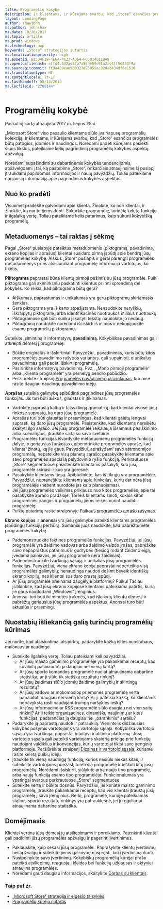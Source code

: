 ```yaml
---
title: Programėlių kokybė
description: Ir klientams, ir kūrėjams svarbu, kad „Store“ esančios programėlės būtų patogios, įdomios ir naudingos. Norėdami padėti kūrėjams pasiekti šiuos tikslus, pateikiame kelių pagrindinių programėlių kokybės aspektų apžvalgą.
layout: LandingPage
author: shawjohn
ms.author: johnshaw
ms.date: 10/26/2017
ms.topic: article
ms.prod: windows
ms.technology: uwp
keywords: „Store“ strategijos sutartis
ms.localizationpriority: high
ms.assetid: B15D4F19-4E6A-4C27-AD64-F03014D11BA9
ms.openlocfilehash: effd4b342ae27a7a57ee59e91a2ad4ff5d333f9a
ms.sourcegitcommit: ff9a469eae5b0327d25859ac02dad434df6e1510
ms.translationtype: HT
ms.contentlocale: lt-LT
ms.lasthandoff: 08/14/2018
ms.locfileid: "2780144"
---
```

# <a name="app-quality"></a>Programėlių kokybė

Paskutinį kartą atnaujinta 2017 m. liepos 25 d.

„Microsoft Store“ viso pasaulio klientams siūlo įvairiapusę programėlių kolekciją. Ir klientams, ir kūrėjams svarbu, kad „Store“ esančios programėlės būtų patogios, įdomios ir naudingos. Norėdami padėti kūrėjams pasiekti šiuos tikslus, pateikiame kelių pagrindinių programėlių kokybės aspektų apžvalgą.

Norėdami supažindinti su dabartinėmis kokybės tendencijomis, atsižvelgdami į tai, ką pastebime „Store“, retkarčiais atnaujinsime šį puslapį įtraukdami papildomos informacijos ir naujų pavyzdžių. Toliau pateikiame naujausią informaciją apie pagrindinius kokybės aspektus.


## <a name="where-to-start"></a>Nuo ko pradėti

Visuomet pradėkite galvodami apie klientą. Žinokite, ko nori klientai, ir žinokite, ką norite jiems duoti. Sukurkite programėlę, turinčią keletą funkcijų ir ilgalaikę vertę. Toliau pateikiame kelis patarimus, kaip sukurti kokybišką programėlę.


## <a name="metadata-is-key"></a>Metaduomenys – tai raktas į sėkmę

Pagal „Store“ puslapyje pateiktus metaduomenis (piktogramą, pavadinimą, ekrano kopijas ir aprašus) klientai susidaro pirmą įspūdį apie bendrą jūsų programėlės kokybę. Aiškus „Store“ puslapis ir gerai parengti programėlės metaduomenys prieš atsisiunčiant programėlę informuoja vartotojus, ko tikėtis.

**Piktograma** paprastai būna klientų pirmoji pažintis su jūsų programėle. Puiki piktograma gali akimirksniu paskatinti klientus priimti sprendimą dėl kokybės. Ko reikia, kad piktograma būtų gera?

- Aiškumas, paprastumas ir unikalumas yra gerų piktogramų skiriamasis ženklas.
- Gera piktograma yra iš karto atpažįstama. Nenaudokite neryškių, iškraipytų piktogramų arba identifikacinės nuotraukos stiliaus nuotraukų.
- Piktogramose gali būti sunku įskaityti tekstą: naudokite jo nedaug.
- Piktogramą naudokite norėdami išsiskirti iš minios ir nekopijuokite esamų programėlių piktogramų.

Suteikite įsimintiną ir informatyvų **pavadinimą**. Kokybiškas pavadinimas gali atkreipti dėmesį į programėlę.

- Būkite originalūs ir išskirtiniai. Pavyzdžiui, pavadinimas, kuris būtų kitos programėlės pavadinimo rašybos variantas, gali supainioti, o unikalus pavadinimas gali padėti išskirti programėlę.
- Pasirinkite informatyvų pavadinimą. Pvz., „Mano pirmoji programėlė“ arba „Kliento programėlė“ yra pernelyg bendro pobūdžio.
- Peržiūrėkite straipsnį [Programėlės pavadinimo pasirinkimas](https://docs.microsoft.com/windows/uwp/publish/create-your-app-by-reserving-a-name#choosing-your-apps-name), kuriame rasite daugiau naudingų pavadinimo idėjų.

**Aprašas** suteikia galimybę apibūdinti pagrindines jūsų programėlės funkcijas. Jis turi būti aiškus, glaustas ir įtikinamas.

- Vartokite paprastą kalbą ir taisyklingą gramatiką, kad klientai visose jūsų rinkose suprastų, ką daro jūsų programėlė.
- Aprašas turi būti glaustas ir prasmingas, kad klientai galėtų lengvai suprasti, ką daro jūsų programėlė. Pasistenkite, kad klientams nereikėtų skaityti ilgo sąrašo. Jei jūsų programėlė reikalauja išsamaus paaiškinimo arba scenarijaus, įtraukite saitą su savo svetaine.
- Programėlės funkcijas išvardykite metaduomenų programėlės funkcijų dalyje, o geriausias funkcijas apibendrinkite programėlės apraše, kad klientai žinotų, ką jie gaus. Pavyzdžiui, aprašydami savo astronomijos programėlę, nepateikite visų planetų sąrašo: pasakykite klientams apie savo programėlės specialią palydovinio ryšio funkciją. Perkrautuose „Store“ segmentuose pasistenkite klientams pasakyti, kuo jūsų programėlė skiriasi ir kuo yra geresnė.
- Pasakykite klientams tiesą. Apibūdinkite, kas iš tikrųjų yra programėlėje. Pavyzdžiui, nepraneškite klientams apie funkcijas, kurių dar nėra jūsų programėlėje (nebent nurodote jas kaip planuojamas).
- Jei jūsų programėlės veikimas priklauso nuo kitos programėlės, apie tai pasakykite aprašo pradžioje. Tai leis klientams žinoti, kokios kitos programinės įrangos ir programėlių jiems reikės norint naudoti programėlę.
- Puikių patarimų rasite straipsnyje [Puikaus programėlės aprašo rašymas](https://docs.microsoft.com/windows/uwp/publish/write-a-great-app-description).

**Ekrano kopijos** ir **anonsai** yra jūsų galimybė pateikti klientams programėlės įspūdingų funkcijų peržiūrą. Sumaniai juos naudokite, kad pabrėžtumėte programėlės kokybę.

- Pademonstruokite faktines programėlės funkcijas. Pavyzdžiui, jei jūsų programėlė yra žaidimo vadovas arba žaidimo vaizdo įrašas, pabrėžkite savo nepaprastus patarimus ir gudrybes (tiesiog rodant žaidimo eigą, įvedama painiavos, jei jūsų programėlė nėra žaidimas).
- Pademonstruokite tvarkingą sąsają ir unikalias jūsų programėlės funkcijas. Pavyzdžiui, viena ekrano kopija paprastai neperteikia visų programėlės galimybių; nenaudinga naudoti dešimt beveik identiškų ekrano kopijų, nes klientai susidaro prastą įspūdį.
- Ar jūsų programėlė prieinama daugelyje platformų? Puiku! Tačiau įsitikinkite, kad jūsų ekrano kopijose klientams pateikiama patirtis, kurią jie gaus naudodami „Windows“ įrenginius.
- Anonsai turi būti iki minutės trukmės, kad išlaikytų klientų dėmesį ir pabrėžtų geriausius jūsų programėlės aspektus. Anonsai turo būti aktualūs ir prasmingi.


## <a name="create-amazing-apps-with-staying-power"></a>Nuostabių išliekančią galią turinčių programėlių kūrimas

Jei norite, kad atsisiuntimai atsipirktų, padarykite kažką išties nuostabaus, malonaus ar naudingo.

- Suteikite ilgalaikę vertę. Toliau pateikiami keli pavyzdžiai.
    - Ar jūsų maisto gaminimo programėlėje yra pakankamai receptų, kad suviliotų pasinaudoti ja daugiau nei vieną kartą?
    - Ar jūsų sporto komandos programėlė nuolat atnaujinama dabartine statistika, ar ji siūlo tik statišką rezultatų rinkinį?
    - Ar jūsų žaidimas siūlo įdomių žaidimo galimybių ir skirtingų rezultatų?
    - Ar jūsų vadovo ar mokomosios priemonės programėlę verta panaudoti daugiau nei vieną kartą? Ar ji pateikia kažką, ko klientams nepavyksta rasti naudojant trumpą naršyklės iešką?
    - Ar jūsų informacinė ar RSS programėlė siūlo daugiau nei vien saitų rinkinį? Ar ji teikia organizacines, dinamiškų naujinimų ar kitas funkcijas, padarančias ją daugiau nei „parankiniu“ sąrašu?
- Padarykite ją paprastą naudoti ir patrauklią. Vienintelis didžiausias kokybės požymis vartotojams yra vartotojo sąsaja. Kokybiška vartotojo sąsaja yra tvarkinga, paprasta, intuityvi ir atitinka platformą. Jūsų vartotojo sąsaja gali pateikti vartotojams skaidrią prieigą prie funkcijų naudojant valdiklius ir konvencijas, kurių vartotojai tikisi savo įrenginio platformoje. Peržiūrėkite straipsnį [Dizainas ir vartotojo sąsaja](https://developer.microsoft.com/windows/apps/design), kuriame rasite keletą puikių idėjų.
- Įtraukite tik vieną naudingą funkciją, kurios nesiūlo niekas kitas, ir suteiksite vartotojams priežastį turėti šią programėlę ir ieškoti kitų jūsų programėlių. Norėdami išsiskirti, siūlykite arba naujo tipo programėlę, arba naują funkciją esamo tipo programėlėje. Funkcionalumas yra ypatingai svarbus perkrautuose „Store“ segmentuose.
- Suteikite vertę ir būkite dosnūs. Pavyzdžiui, jei kuriate maisto gaminimo programėlę, įtraukite pakankamai receptų, kad visi klientai įtrauktų jūsų programėlę į savo įrenginius. Be to, programėlė, kurioje pateikiamas statinis sporto rezultatų rinkinys yra patrauklesnė, jei ji reguliariai atnaujinama dabartine statistika.


## <a name="check-in"></a>Domėjimasis

Klientai vertina jūsų dėmesį jų atsiliepimams ir poreikiams. Patenkinti klientai gali padidinti jūsų programėlės apžvalgų ir pagerinti įvertinimus.

- Paklauskite, kaip sekasi jūsų programėlei. Paprašykite klientų įvertinimų bei apžvalgų ir suteikite jiems galimybę nuspręsti, kokį įvertinimą duoti.
- Nusipelnykite savo įvertinimų. Kokybiškų programėlių kūrėjai prašo pateikti atsiliepimų, reaguoja į klaidas bei funkcijų užklausas ir aktyviai atnaujina programėles.
- Norėdami gauti daugiau informacijos, skaitykite [Darbas su klientais](https://developer.microsoft.com/store/engage).


### <a name="see-also"></a>Taip pat žr.

- [„Microsoft Store“ strategija ir elgesio taisyklės](store-policies-and-code-of-conduct.md)
- [Programėlių kūrėjo sutartis](app-developer-agreement.md)
